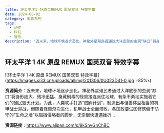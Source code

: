 ```yaml
---
title: 环太平洋1 4K原盘REMUX 国英双音 特效字幕
date: 2024-06-02
category: 电影系列
tags:
  - 动作
  - 科幻
  - 冒险
description: '近未来，地球环境逐步恶化。神秘外星殖民者通过大洋底部的虫洞“缺口”将身形庞大、残冷迅猛、身藏剧毒的怪兽接连派往地球，有条不紊地实施着它们的殖民毁灭计划。为此，人类联手打造“贼鸥计划”，制造出与怪兽体型相当的机甲战士迎战，但随着怪兽渐次进化，机甲战士全面溃败，各国政要试图修筑偏于防守的“生命之墙”以阻挡侵略者的脚步，无奈很快遭遇挫折…'
---
```


## 环太平洋 1 4K 原盘 REMUX 国英双音 特效字幕

![环太平洋 1 4K 原盘 REMUX 国英双音 特效字幕](https://images.sj33.cn/uploads/allimg/201306/0U023D41-0.jpg =85%x)

**资源简介**：近未来，地球环境逐步恶化。神秘外星殖民者通过大洋底部的虫洞“缺口”将身形庞大、残冷迅猛、身藏剧毒的怪兽接连派往地球，有条不紊地实施着它们的殖民毁灭计划。为此，人类联手打造“贼鸥计划”，制造出与怪兽体型相当的机甲战士迎战，但随着怪兽渐次进化，机甲战士全面溃败，各国政要试图修筑偏于防守的“生命之墙”以阻挡侵略者的脚步，无奈很快遭遇挫折…

**资源链接**：https://www.alipan.com/s/9kSnvGnChBC
